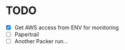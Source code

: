 TODO
====

- [x] Get AWS access from ENV for monitoring
- [ ] Papertrail
- [ ] Another Packer run...
